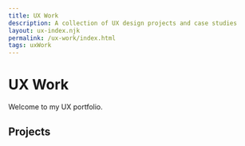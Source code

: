 ```yaml
---
title: UX Work
description: A collection of UX design projects and case studies
layout: ux-index.njk
permalink: /ux-work/index.html
tags: uxWork
---
```


# UX Work

Welcome to my UX portfolio.

## Projects